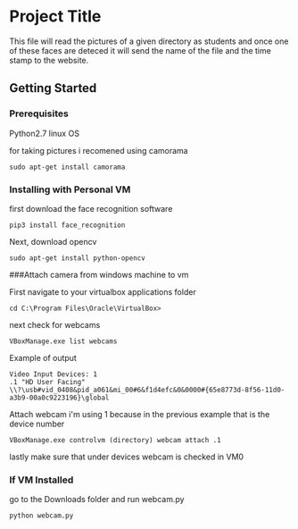 # Project Title

This file will read the pictures of a given directory as students and once one of these faces are deteced it will send the name of the file and the time stamp to the website.

## Getting Started


### Prerequisites

Python2.7
linux OS

for taking pictures i recomened using camorama
```
sudo apt-get install camorama
```

### Installing with Personal VM

first download the face recognition software


```
pip3 install face_recognition
```

Next, download opencv

```
sudo apt-get install python-opencv
```

###Attach camera from windows machine to vm

First navigate to your virtualbox applications folder


```
cd C:\Program Files\Oracle\VirtualBox>
```

next check for webcams


```
VBoxManage.exe list webcams
```
Example of output

```
Video Input Devices: 1
.1 "HD User Facing"
\\?\usb#vid_0408&pid_a061&mi_00#6&f1d4efc&0&0000#{65e8773d-8f56-11d0-a3b9-00a0c9223196}\global
```

Attach webcam i'm using 1 because in the previous example that is the device number

```
VBoxManage.exe controlvm (directory) webcam attach .1
```

lastly make sure that under devices webcam is checked in VM0
### If VM Installed

go to the Downloads folder and run webcam.py

```
python webcam.py
```